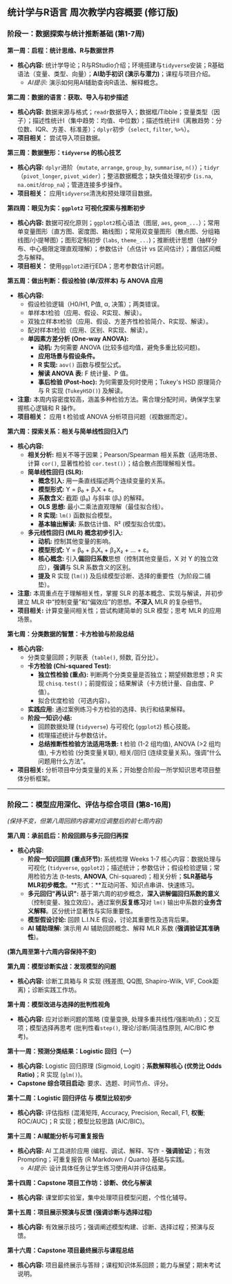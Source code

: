## 统计学与R语言 周次教学内容概要 (修订版)

### **阶段一：数据探索与统计推断基础 (第1-7周)**

**第一周：启程：统计思维、R与数据世界**
*   **核心内容:** 统计学导论；R与RStudio介绍；环境搭建与`tidyverse`安装；R基础语法（变量、类型、向量）；**AI助手初识 (演示与潜力)**；课程与项目介绍。
    *   *AI提示:* 演示如何用AI辅助查询R语法、解释概念。

**第二周：数据的语言：获取、导入与初步描述**
*   **核心内容:** 数据来源与格式；`readr`数据导入；数据框/Tibble；变量类型（因子）；描述性统计I（集中趋势：均值、中位数）；描述性统计II（离散趋势：分位数、IQR、方差、标准差）；`dplyr`初步（`select`, `filter`, `%>%`）。
*   **项目相关：** 尝试导入项目数据。

**第三周：数据整形：`tidyverse` 的核心技艺**
*   **核心内容:** `dplyr`进阶（`mutate`, `arrange`, `group_by`, `summarise`, `n()`）；`tidyr`（`pivot_longer`, `pivot_wider`）；整洁数据概念；缺失值处理初步 (`is.na`, `na.omit`/`drop_na`)；管道连接多步操作。
*   **项目相关：** 应用`tidyverse`清洗和预处理项目数据。

**第四周：眼见为实：`ggplot2` 可视化探索与推断初步**
*   **核心内容:** 数据可视化原则；`ggplot2`核心语法（图层, `aes`, `geom_...`）；常用单变量图形（直方图、密度图、箱线图）；常用双变量图形（散点图、分组箱线图/小提琴图）；图形定制初步 (`labs`, `theme_...`)；推断统计思想（抽样分布、中心极限定理直观理解）；参数估计（点估计 vs 区间估计）；置信区间概念与解释。
*   **项目相关：** 使用`ggplot2`进行EDA；思考参数估计问题。

**第五周：做出判断：假设检验 (单/双样本) 与 ANOVA 应用**
*   **核心内容:**
    *   假设检验逻辑（H0/H1, P值, α, 决策）；两类错误。
    *   单样本t检验（应用、假设、R实现、解读）。
    *   双独立样本t检验（应用、假设、方差齐性检验简介、R实现、解读）。
    *   配对样本t检验（应用、区别、R实现、解读）。
    *   **单因素方差分析 (One-way ANOVA):**
        *   **动机:** 为何需要 ANOVA (比较多组均值，避免多重比较问题)。
        *   **应用场景与假设条件。**
        *   **R 实现:** `aov()` 函数与模型公式。
        *   **解读 ANOVA 表:** F 统计量、P 值。
        *   **事后检验 (Post-hoc):** 为何需要及何时使用；Tukey's HSD 原理简介与 R 实现 (`TukeyHSD()`) 及解读。
*   **注意:** 本周内容密度较高，涵盖多种检验方法。需合理分配时间，确保学生掌握核心逻辑和 R 操作。
*   **项目相关：** 应用 t 检验或 ANOVA 分析项目问题（视数据而定）。

**第六周：探索关系：相关与简单线性回归入门**
*   **核心内容:**
    *   **相关分析:** 相关不等于因果；Pearson/Spearman 相关系数（适用场景、计算 `cor()`, 显著性检验 `cor.test()`）；结合散点图理解相关性。
    *   **简单线性回归 (SLR):**
        *   **概念引入:** 用一条直线描述两个连续变量的关系。
        *   **模型形式:** Y = β₀ + β₁X + ε。
        *   **系数含义:** 截距 (β₀) 与斜率 (β₁) 的解释。
        *   **OLS 思想:** 最小二乘法直观理解（最佳拟合线）。
        *   **R 实现:** `lm()` 函数拟合模型。
        *   **基本输出解读:** 系数估计值、R² (模型拟合优度)。
    *   **多元线性回归 (MLR) 概念初步引入:**
        *   **动机:** 控制其他变量的影响。
        *   **模型形式:** Y = β₀ + β₁X₁ + β₂X₂ + ... + ε。
        *   **核心概念:** 引入**偏回归系数**思想（控制其他变量后，X 对 Y 的独立效应），**强调**与 SLR 系数含义的区别。
        *   **提及** R 实现 (`lm()`) 及后续模型诊断、选择的重要性（为阶段二铺垫）。
*   **注意:** 本周重点在于理解相关性，掌握 SLR 的基本概念、实现与解读，并初步建立 MLR 中“控制变量”和“偏效应”的思想。**不深入** MLR 的复杂细节。
*   **项目相关:** 计算变量间相关性；尝试构建简单的 SLR 模型；思考 MLR 的应用场景。

**第七周：分类数据的智慧：卡方检验与阶段总结**
*   **核心内容:**
    *   分类变量回顾；列联表（`table()`, 频数, 百分比）。
    *   **卡方检验 (Chi-squared Test):**
        *   **独立性检验 (重点):** 判断两个分类变量是否独立；期望频数思想；R 实现 `chisq.test()`；前提假设；结果解读（卡方统计量、自由度、P 值）。
        *   拟合优度检验（可选内容）。
    *   **实践应用:** 通过案例练习卡方检验的选择、执行和结果解释。
    *   **阶段一知识小结:**
        *   回顾数据处理 (`tidyverse`) 与可视化 (`ggplot2`) 核心技能。
        *   梳理描述统计与参数估计。
        *   **总结推断性检验方法适用场景:** t 检验 (1-2 组均值), ANOVA (>2 组均值), 卡方检验 (分类变量关联), 相关/回归 (连续变量关系)。强调“什么问题用什么方法”。
*   **项目相关:** 分析项目中分类变量的关系；开始整合阶段一所学知识思考项目整体分析框架。

---

### **阶段二：模型应用深化、评估与综合项目 (第8-16周)**
*(保持不变，但第八周回顾内容需对应调整后的前七周内容)*

**第八周：承前启后：阶段回顾与多元回归再探**
*   **核心内容:**
    *   **阶段一知识回顾 (重点环节):** 系统梳理 Weeks 1-7 核心内容：数据处理与可视化 (`tidyverse`, `ggplot2`)；描述统计；参数估计；假设检验逻辑；常用检验方法 (t-tests, **ANOVA**, Chi-squared)；相关分析；**SLR基础与MLR初步概念**。**形式：**互动问答、知识点串讲、快速练习。
    *   **多元回归"再认识":** 基于第六周的初步概念，**深入讲解偏回归系数的意义**（控制变量、独立效应）。通过案例**反复练习**对 `lm()` 输出中系数的**业务含义解释**。区分统计显著性与实际重要性。
    *   **模型假设讨论:** 回顾 L.I.N.E 假设，讨论其重要性及违背后果。
    *   **AI 辅助理解:** 演示用 AI 辅助回顾概念、解释 MLR 系数 (**强调验证其准确性**)。

**(第九周至第十六周内容保持不变)**

**第九周：模型诊断实战：发现模型的问题**
*   **核心内容:** 诊断工具箱与 R 实现 (残差图, QQ图, Shapiro-Wilk, VIF, Cook距离)；诊断实践工作坊。

**第十周：模型改进与选择的批判性视角**
*   **核心内容:** 应对诊断问题的策略 (变量变换, 处理多重共线性/强影响点)；交互项；模型选择再思考 (批判性看`step()`, 理论/诊断/简洁性原则, AIC/BIC 参考)。

**第十一周：预测分类结果：Logistic 回归（一）**
*   **核心内容:** Logistic 回归原理 (Sigmoid, Logit)；**系数解释核心 (优势比 Odds Ratio)**；R 实现 (`glm()`)。
*   **Capstone 综合项目启动:** 要求、选题、时间节点、评分。

**第十二周：Logistic 回归评估 与 模型比较初步**
*   **核心内容:** 评估指标 (混淆矩阵, Accuracy, Precision, Recall, F1, **权衡**; ROC/AUC)；R 实现；模型比较思路 (AIC/BIC)。

**第十三周：AI赋能分析与可重复报告**
*   **核心内容:** AI 工具进阶应用 (编程、调试、解释、写作 - **强调验证**)；有效 Prompting；可重复报告 (R Markdown / Quarto) 基础与实践。
    *   *AI提示:* 设计具体任务让学生练习使用AI并评估结果。

**第十四周：Capstone 项目工作坊：诊断、优化与解读**
*   **核心内容:** 课堂即实验室，集中处理项目模型问题，个性化辅导。

**第十五周：项目展示预演与反馈 (强调诊断与选择过程)**
*   **核心内容:** 有效展示技巧；强调阐述模型构建、诊断、选择过程；预演与反馈。

**第十六周：Capstone 项目最终展示与课程总结**
*   **核心内容:** 项目最终展示与答辩；课程知识体系回顾；能力与展望；期末考试说明。

